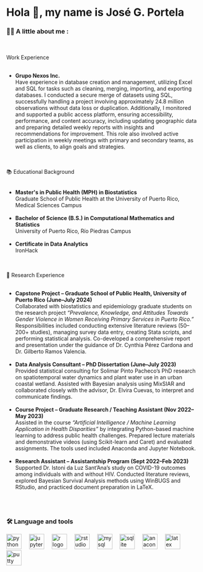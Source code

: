 <h1 align="left">Hola 👋,  my name is José G. Portela</h1>

###

<h3 align="left">👩‍💻  A little about me :</h3>

<p align="left"> 
 
<br><br> Work Experience <br><br> 

- **Grupo Nexos Inc.**
<br> Have experience in database creation and management, utilizing Excel and SQL for tasks such as cleaning, merging, importing, and exporting databases. I conducted a secure merge of datasets using SQL, successfully handling a project involving approximately 24.8 million observations without data loss or duplication. Additionally, I monitored and supported a public access platform, ensuring accessibility, performance, and content accuracy, including updating geographic data and preparing detailed weekly reports with insights and recommendations for improvement. This role also involved active participation in weekly meetings with primary and secondary teams, as well as clients, to align goals and strategies.
 
 <br><br>📚 Educational Background <br><br> 
 
 - **Master's in Public Health (MPH) in  Biostatistics**
   <br> Graduate School of Public Health at the University of Puerto Rico, Medical Sciences Campus
 <br><br>  
 - **Bachelor of Science (B.S.) in Computational Mathematics and Statistics**
   <br> University of Puerto Rico, Río Piedras Campus
   <br><br> 
 - **Certificate in Data Analytics**
   <br> IronHack 
 
 <br><br> 🔬 Research Experience <br><br>

- **Capstone Project – Graduate School of Public Health, University of Puerto Rico (June–July 2024)**  
Collaborated with biostatistics and epidemiology graduate students on the research project *“Prevalence, Knowledge, and Attitudes Towards Gender Violence in Women Receiving Primary Services in Puerto Rico.”* Responsibilities included conducting extensive literature reviews (50–200+ studies), managing survey data entry, creating Stata scripts, and performing statistical analysis. Co-developed a comprehensive report and presentation under the guidance of Dr. Cynthia Pérez Cardona and Dr. Gilberto Ramos Valencia.
<br><br>
- **Data Analysis Consultant – PhD Dissertation (June–July 2023)**  
Provided statistical consulting for Solimar Pinto Pacheco’s PhD research on spatiotemporal water dynamics and plant water use in an urban coastal wetland. Assisted with Bayesian analysis using MixSIAR and collaborated closely with the advisor, Dr. Elvira Cuevas, to interpret and communicate findings.
<br><br>
- **Course Project – Graduate Research / Teaching Assistant (Nov 2022–May 2023)**  
Assisted in the course *“Artificial Intelligence / Machine Learning Application in Health Disparities”* by integrating Python-based machine learning to address public health challenges. Prepared lecture materials and demonstrative videos (using Scikit-learn and Caret) and evaluated assignments. The tools used included Anaconda and Jupyter Notebook.
<br><br>
- **Research Assistant – Assistantship Program (Sept 2022–Feb 2023)**  
Supported Dr. Istoni da Luz Sant’Ana’s study on COVID-19 outcomes among individuals with and without HIV. Conducted literature reviews, explored Bayesian Survival Analysis methods using WinBUGS and RStudio, and practiced document preparation in LaTeX.

 <br><br> </p>

###
<h3 align="left">🛠 Language and tools</h3>

<div align="left">
  <img src="https://cdn.jsdelivr.net/gh/devicons/devicon/icons/python/python-original.svg" height="40" alt="python logo"  />
  <img width="12" />
  <img src="https://cdn.jsdelivr.net/gh/devicons/devicon/icons/jupyter/jupyter-original.svg" height="40" alt="jupyter logo"  />
  <img width="12" />
  <img src="https://cdn.jsdelivr.net/gh/devicons/devicon/icons/r/r-original.svg" height="40" alt="r logo"  />
  <img width="12" />
  <img src="https://cdn.jsdelivr.net/gh/devicons/devicon/icons/rstudio/rstudio-original.svg" height="40" alt="rstudio logo"  />
  <img width="12" />
  <img src="https://cdn.jsdelivr.net/gh/devicons/devicon/icons/mysql/mysql-original.svg" height="40" alt="mysql logo"  />
  <img width="12" />
  <img src="https://cdn.jsdelivr.net/gh/devicons/devicon/icons/sqlite/sqlite-original.svg" height="40" alt="sqlite logo"  />
  <img width="12" />
  <img src="https://cdn.jsdelivr.net/gh/devicons/devicon/icons/anaconda/anaconda-original.svg" height="40" alt="anaconda logo"  />
  <img width="12" />
  <img src="https://cdn.jsdelivr.net/gh/devicons/devicon/icons/latex/latex-original.svg" height="40" alt="latex logo"  />
  <img width="12" />
  <img src="https://cdn.jsdelivr.net/gh/devicons/devicon/icons/putty/putty-original.svg" height="40" alt="putty logo"  />
</div>

###


<!--
**portela824/portela824** is a ✨ _special_ ✨ repository because its `README.md` (this file) appears on your GitHub profile.

Here are some ideas to get you started:

- 🔭 I’m currently working on ...
- 🌱 I’m currently learning ...
- 👯 I’m looking to collaborate on ...
- 🤔 I’m looking for help with ...
- 💬 Ask me about ...
- 📫 How to reach me: ...
- 😄 Pronouns: ...
- ⚡ Fun fact: ...
-->
